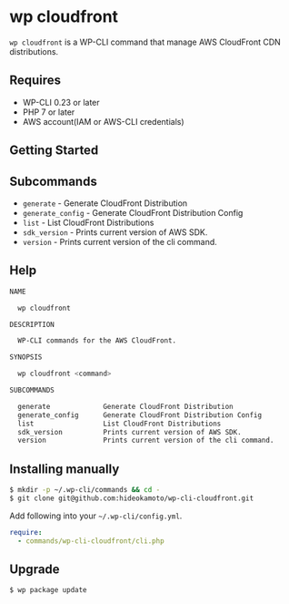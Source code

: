 # wp cloudfront
`wp cloudfront` is a WP-CLI command that manage AWS CloudFront CDN distributions.

## Requires
* WP-CLI 0.23 or later
* PHP 7 or later
* AWS account(IAM or AWS-CLI credentials)

## Getting Started


## Subcommands

* `generate` - Generate CloudFront Distribution
* `generate_config` -  Generate CloudFront Distribution Config
* `list` - List CloudFront Distributions
* `sdk_version` - Prints current version of AWS SDK.
* `version` - Prints current version of the cli command.

## Help

```bash
NAME

  wp cloudfront

DESCRIPTION

  WP-CLI commands for the AWS CloudFront.

SYNOPSIS

  wp cloudfront <command>

SUBCOMMANDS

  generate             Generate CloudFront Distribution
  generate_config      Generate CloudFront Distribution Config
  list                 List CloudFront Distributions
  sdk_version          Prints current version of AWS SDK.
  version              Prints current version of the cli command.
```

## Installing manually

```bash
$ mkdir -p ~/.wp-cli/commands && cd -
$ git clone git@github.com:hideokamoto/wp-cli-cloudfront.git
```

Add following into your `~/.wp-cli/config.yml`.

```yaml
require:
  - commands/wp-cli-cloudfront/cli.php
```

## Upgrade

```bash
$ wp package update
```
